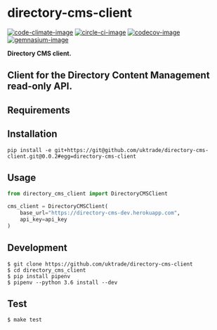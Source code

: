 # directory-cms-client

[![code-climate-image]][code-climate]
[![circle-ci-image]][circle-ci]
[![codecov-image]][codecov]
[![gemnasium-image]][gemnasium]

**Directory CMS client.**

Client for the Directory Content Management read-only API.
---

## Requirements

## Installation

```shell
pip install -e git+https://git@github.com/uktrade/directory-cms-client.git@0.0.2#egg=directory-cms-client
```

## Usage

```python
from directory_cms_client import DirectoryCMSClient

cms_client = DirectoryCMSClient(
    base_url="https://directory-cms-dev.herokuapp.com",
    api_key=api_key
)
```


## Development

    $ git clone https://github.com/uktrade/directory-cms-client
    $ cd directory_cms_client
    $ pip install pipenv
    $ pipenv --python 3.6 install --dev

## Test

    $ make test


[code-climate-image]: https://codeclimate.com/github/uktrade/directory-cms-client/badges/issue_count.svg
[code-climate]: https://codeclimate.com/github/uktrade/directory-cms-client

[circle-ci-image]: https://circleci.com/gh/uktrade/directory-cms-client/tree/master.svg?style=svg
[circle-ci]: https://circleci.com/gh/uktrade/directory-cms-client/tree/master

[codecov-image]: https://codecov.io/gh/uktrade/directory-cms-client/branch/master/graph/badge.svg
[codecov]: https://codecov.io/gh/uktrade/directory-cms-client

[gemnasium-image]: https://gemnasium.com/badges/github.com/uktrade/directory-cms-client.svg
[gemnasium]: https://gemnasium.com/github.com/uktrade/directory-cms-client
